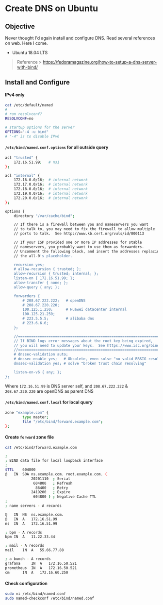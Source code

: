 # Create DNS on Ubuntu

## Objective

Never thought I'd again install and configure DNS. Read several references on web. Here I come.

- Ubuntu 18.04 LTS

> Reference > https://fedoramagazine.org/how-to-setup-a-dns-server-with-bind/

## Install and Configure

#### IPv4 only

```sh
cat /etc/default/named
#
# run resolvconf?
RESOLVCONF=no

# startup options for the server
OPTIONS="-4 -u bind"
# "-4" is to disable IPv6
```

#### `/etc/bind/named.conf.options` for all outside query

```sh
acl "trusted" {
    172.16.51.99;	# ns1
};

acl "internal" {
    172.16.0.0/16;	# internal network
    172.17.0.0/16;	# internal network
    172.18.0.0/16;	# internal network
    172.19.0.0/16;	# internal network
    172.20.0.0/16;	# internal network
};

options {
	directory "/var/cache/bind";

	// If there is a firewall between you and nameservers you want
	// to talk to, you may need to fix the firewall to allow multiple
	// ports to talk.  See http://www.kb.cert.org/vuls/id/800113

	// If your ISP provided one or more IP addresses for stable
	// nameservers, you probably want to use them as forwarders.  
	// Uncomment the following block, and insert the addresses replacing
	// the all-0's placeholder.

	recursion yes;
	# allow-recursion { trusted; };
	allow-recursion { trusted; internal; };
	listen-on { 172.16.51.99; };
	allow-transfer { none; };
	allow-query { any; };

	forwarders {
		# 208.67.222.222;   # openDNS
		# 208.67.220.220;
		100.125.1.250;      # Huawei datacenter internal
		100.125.21.250;
		# 223.5.5.5;        # alibaba dns
		# 223.6.6.6;
	};

	//========================================================================
	// If BIND logs error messages about the root key being expired,
	// you will need to update your keys.  See https://www.isc.org/bind-keys
	//========================================================================
	# dnssec-validation auto;
	# dnssec-enable yes;   # Obsolete, even solve "no valid RRSIG resolving"
	dnssec-validation yes; # solve "broken trust chain resolving"

	listen-on-v6 { any; };
};

```

Where `172.16.51.99` is DNS server self, and `208.67.222.222` & `208.67.220.220` are openDNS as parent DNS

#### `/etc/bind/named.conf.local` for local query

```sh
zone "example.com" {
        type master;
        file "/etc/bind/forward.example.com";
};
```

#### Create `forward` zone file

```sh
cat /etc/bind/forward.example.com

;
; BIND data file for local loopback interface
;
$TTL	604800
@	IN	SOA	ns.example.com. root.example.com. (
            20201110  ; Serial
             604800   ; Refresh
              86400   ; Retry
            2419200   ; Expire
             604800 ) ; Negative Cache TTL
;
; name servers - A records

@	IN	NS	ns.example.com.
@	IN	A	172.16.51.99
ns	IN	A	172.16.51.99

; bpm - A records
bpm	IN	A 	11.22.33.44

; mail - A records
mail	IN	A	55.66.77.88

; a bunch - A records
grafana 	IN	A	172.16.50.521
prometheus	IN	A	172.16.50.521
cm 		IN	A	172.16.60.250

```

#### Check configuration

```sh
sudo vi /etc/bind/named.conf
sudo named-checkconf /etc/bind/named.conf
```
